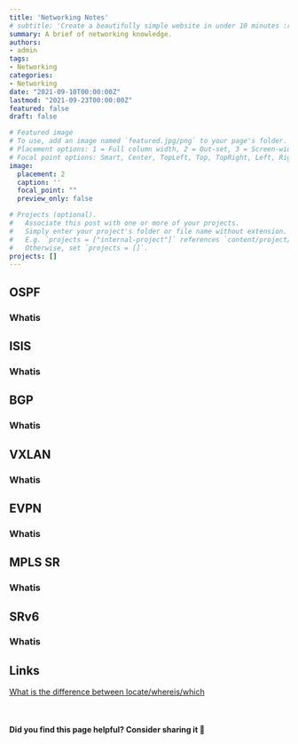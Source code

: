 ```yaml
---
title: 'Networking Notes'
# subtitle: 'Create a beautifully simple website in under 10 minutes :rocket:'
summary: A brief of networking knowledge.
authors:
- admin
tags:
- Networking
categories:
- Networking
date: "2021-09-10T00:00:00Z"
lastmod: "2021-09-23T00:00:00Z"
featured: false
draft: false

# Featured image
# To use, add an image named `featured.jpg/png` to your page's folder.
# Placement options: 1 = Full column width, 2 = Out-set, 3 = Screen-width
# Focal point options: Smart, Center, TopLeft, Top, TopRight, Left, Right, BottomLeft, Bottom, BottomRight
image:
  placement: 2
  caption: ''
  focal_point: ""
  preview_only: false

# Projects (optional).
#   Associate this post with one or more of your projects.
#   Simply enter your project's folder or file name without extension.
#   E.g. `projects = ["internal-project"]` references `content/project/deep-learning/index.md`.
#   Otherwise, set `projects = []`.
projects: []
---
```



## OSPF

### Whatis

## ISIS

### Whatis

## BGP

### Whatis


## VXLAN

### Whatis

## EVPN

### Whatis

## MPLS SR

### Whatis


## SRv6

### Whatis

## Links

[What is the difference between locate/whereis/which](https://askubuntu.com/questions/799776/what-is-the-difference-between-locate-whereis-which)  

<br>

#### Did you find this page helpful? Consider sharing it 🙌
